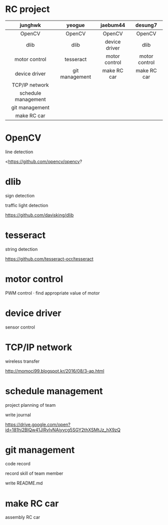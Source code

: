 # RC project

| junghwk | yeogue | jaebum44 | desung7 |
| :---: | :---: | :---: | :---: |
| OpenCV | OpenCV | OpenCV | OpenCV |
| dlib | dlib | device driver | dlib |
| motor control | tesseract | motor control | motor control |
| device driver | git management | make RC car | make RC car |
| TCP/IP network | | | |
| schedule management | | | |
| git management | | | |
| make RC car | | | |

# OpenCV

line detection

<https://github.com/opencv/opencv?

# dlib

sign detection

traffic light detection

<https://github.com/davisking/dlib>

# tesseract

string detection

<https://github.com/tesseract-ocr/tesseract>

# motor control

PWM control · find appropriate value of motor

# device driver

sensor control

# TCP/IP network

wireless transfer

<http://momoci99.blogspot.kr/2016/08/3-ap.html>

# schedule management

project planning of team

write journal

<https://drive.google.com/open?id=181hj2BIQw41JlRvIvNAiyvcg5SGY2thXSMtJz_hX9zQ>

# git management

code record

record skill of team member

write README.md

# make RC car

assembly RC car
